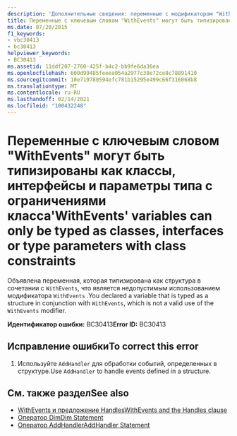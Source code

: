 ```yaml
---
description: 'Дополнительные сведения: переменные с модификатором "WithEvents" могут быть типизированы только как классы, интерфейсы или параметры типа с ограничениями класса'
title: Переменные с ключевым словом "WithEvents" могут быть типизированы как классы, интерфейсы и параметры типа с ограничениями класса
ms.date: 07/20/2015
f1_keywords:
- vbc30413
- bc30413
helpviewer_keywords:
- BC30413
ms.assetid: 11ddf207-2760-425f-b4c2-bb9fe6da36ea
ms.openlocfilehash: 600d99485feeea054a2977c38e72ce8c78891410
ms.sourcegitcommit: 10e719780594efc781b15295e499c66f316068b8
ms.translationtype: MT
ms.contentlocale: ru-RU
ms.lasthandoff: 02/14/2021
ms.locfileid: "100432248"
---
```

# <a name="withevents-variables-can-only-be-typed-as-classes-interfaces-or-type-parameters-with-class-constraints"></a><span data-ttu-id="9c229-103">Переменные с ключевым словом "WithEvents" могут быть типизированы как классы, интерфейсы и параметры типа с ограничениями класса</span><span class="sxs-lookup"><span data-stu-id="9c229-103">'WithEvents' variables can only be typed as classes, interfaces or type parameters with class constraints</span></span>

<span data-ttu-id="9c229-104">Объявлена переменная, которая типизирована как структура в сочетании с `WithEvents`, что является недопустимым использованием модификатора `WithEvents` .</span><span class="sxs-lookup"><span data-stu-id="9c229-104">You declared a variable that is typed as a structure in conjunction with `WithEvents`, which is not a valid use of the `WithEvents` modifier.</span></span>  
  
 <span data-ttu-id="9c229-105">**Идентификатор ошибки:** BC30413</span><span class="sxs-lookup"><span data-stu-id="9c229-105">**Error ID:** BC30413</span></span>  
  
## <a name="to-correct-this-error"></a><span data-ttu-id="9c229-106">Исправление ошибки</span><span class="sxs-lookup"><span data-stu-id="9c229-106">To correct this error</span></span>  
  
1. <span data-ttu-id="9c229-107">Используйте `AddHandler` для обработки событий, определенных в структуре.</span><span class="sxs-lookup"><span data-stu-id="9c229-107">Use `AddHandler` to handle events defined in a structure.</span></span>  
  
## <a name="see-also"></a><span data-ttu-id="9c229-108">См. также раздел</span><span class="sxs-lookup"><span data-stu-id="9c229-108">See also</span></span>

- [<span data-ttu-id="9c229-109">WithEvents и предложение Handles</span><span class="sxs-lookup"><span data-stu-id="9c229-109">WithEvents and the Handles clause</span></span>](../programming-guide/language-features/events/index.md#withevents-and-the-handles-clause)
- [<span data-ttu-id="9c229-110">Оператор Dim</span><span class="sxs-lookup"><span data-stu-id="9c229-110">Dim Statement</span></span>](../language-reference/statements/dim-statement.md)
- [<span data-ttu-id="9c229-111">Оператор AddHandler</span><span class="sxs-lookup"><span data-stu-id="9c229-111">AddHandler Statement</span></span>](../language-reference/statements/addhandler-statement.md)
